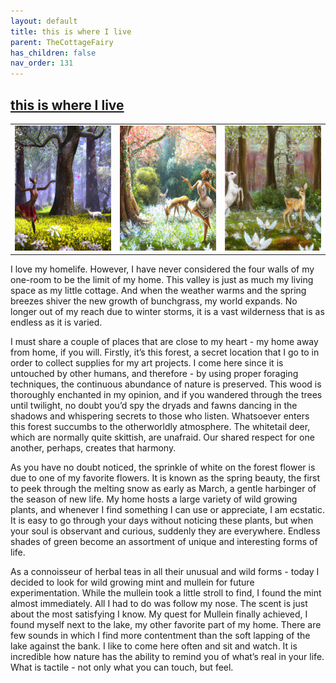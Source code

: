 ```yaml
---
layout: default
title: this is where I live
parent: TheCottageFairy
has_children: false
nav_order: 131
---
```


## [this is where I live](https://www.youtube.com/watch?v=EtAKmIy1HZA)

<div>
<table align="center">
	<tr>
		<td align="center">
			<img src="../../assets/cottage_fairy_ai_generated_photos/this_is_where_I_live-[EtAKmIy1HZA]/generated_00.png" height="200" width="200"/>
		</td>
		<td align="center">
			<img src="../../assets/cottage_fairy_ai_generated_photos/this_is_where_I_live-[EtAKmIy1HZA]/generated_01.png" height="200" width="200"/>
		</td>
		<td align="center">
			<img src="../../assets/cottage_fairy_ai_generated_photos/this_is_where_I_live-[EtAKmIy1HZA]/generated_02.png" height="200" width="200"/>
		</td>
	</tr>
</table>
</div>

I love my homelife. However, I have never considered the four walls of my one-room to be the limit of my home. This valley is just as much my living space as my little cottage. And when the weather warms and the spring breezes shiver the new growth of bunchgrass, my world expands. No longer out of my reach due to winter storms, it is a vast wilderness that is as endless as it is varied.

I must share a couple of places that are close to my heart - my home away from home, if you will. Firstly, it’s this forest, a secret location that I go to in order to collect supplies for my art projects. I come here since it is untouched by other humans, and therefore - by using proper foraging techniques, the continuous abundance of nature is preserved. This wood is thoroughly enchanted in my opinion, and if you wandered through the trees until twilight, no doubt you’d spy the dryads and fawns dancing in the shadows and whispering secrets to those who listen. Whatsoever enters this forest succumbs to the otherworldly atmosphere. The whitetail deer, which are normally quite skittish, are unafraid. Our shared respect for one another, perhaps, creates that harmony.

As you have no doubt noticed, the sprinkle of white on the forest flower is due to one of my favorite flowers. It is known as the spring beauty, the first to peek through the melting snow as early as March, a gentle harbinger of the season of new life. My home hosts a large variety of wild growing plants, and whenever I find something I can use or appreciate, I am ecstatic. It is easy to go through your days without noticing these plants, but when your soul is observant and curious, suddenly they are everywhere. Endless shades of green become an assortment of unique and interesting forms of life.

As a connoisseur of herbal teas in all their unusual and wild forms - today I decided to look for wild growing mint and mullein for future experimentation. While the mullein took a little stroll to find, I found the mint almost immediately. All I had to do was follow my nose. The scent is just about the most satisfying I know. My quest for Mullein finally achieved, I found myself next to the lake, my other favorite part of my home. There are few sounds in which I find more contentment than the soft lapping of the lake against the bank. I like to come here often and sit and watch. It is incredible how nature has the ability to remind you of what’s real in your life. What is tactile - not only what you can touch, but feel.